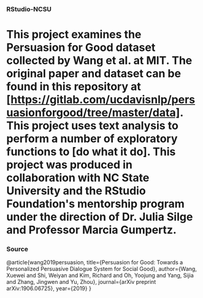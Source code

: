 ### RStudio-NCSU

# This project examines the Persuasion for Good dataset collected by Wang et al. at MIT. The original paper and dataset can be found in this repository at [https://gitlab.com/ucdavisnlp/persuasionforgood/tree/master/data]. This project uses text analysis to perform a number of exploratory functions to [do what it do]. This project was produced in collaboration with NC State University and the RStudio Foundation's mentorship program under the direction of Dr. Julia Silge and Professor Marcia Gumpertz.

### Source
@article{wang2019persuasion,
 title={Persuasion for Good: Towards a Personalized Persuasive Dialogue System for Social Good},
 author={Wang, Xuewei and Shi, Weiyan and Kim, Richard and Oh, Yoojung and Yang, Sijia and Zhang, Jingwen and Yu, Zhou},
 journal={arXiv preprint arXiv:1906.06725},
 year={2019}
}

